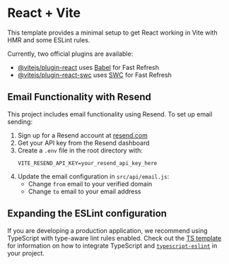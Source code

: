 # React + Vite

This template provides a minimal setup to get React working in Vite with HMR and some ESLint rules.

Currently, two official plugins are available:

- [@vitejs/plugin-react](https://github.com/vitejs/vite-plugin-react/blob/main/packages/plugin-react) uses [Babel](https://babeljs.io/) for Fast Refresh
- [@vitejs/plugin-react-swc](https://github.com/vitejs/vite-plugin-react-swc) uses [SWC](https://swc.rs/) for Fast Refresh

## Email Functionality with Resend

This project includes email functionality using Resend. To set up email sending:

1. Sign up for a Resend account at [resend.com](https://resend.com)
2. Get your API key from the Resend dashboard
3. Create a `.env` file in the root directory with:
   ```
   VITE_RESEND_API_KEY=your_resend_api_key_here
   ```
4. Update the email configuration in `src/api/email.js`:
   - Change `from` email to your verified domain
   - Change `to` email to your email address

## Expanding the ESLint configuration

If you are developing a production application, we recommend using TypeScript with type-aware lint rules enabled. Check out the [TS template](https://github.com/vitejs/vite/tree/main/packages/create-vite/template-react-ts) for information on how to integrate TypeScript and [`typescript-eslint`](https://typescript-eslint.io) in your project.

